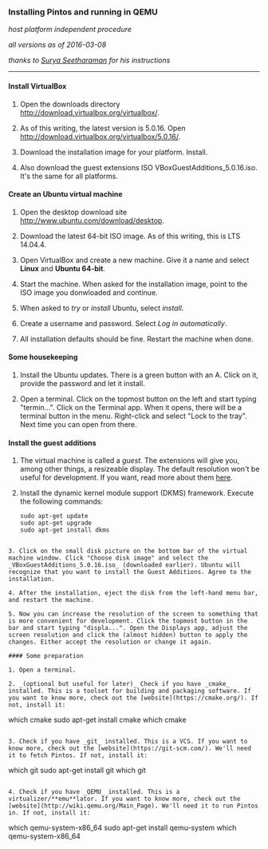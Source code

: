 ### Installing Pintos and running in QEMU

_host platform independent procedure_

_all versions as of 2016-03-08_

_thanks to [Surya Seetharaman](https://tssurya.wordpress.com/2014/08/16/installing-pintos-on-your-machine/) for his instructions_

* * *

#### Install VirtualBox

1. Open the downloads directory http://download.virtualbox.org/virtualbox/.

2. As of this writing, the latest version is 5.0.16. Open http://download.virtualbox.org/virtualbox/5.0.16/.

3. Download the installation image for your platform. Install.

4. Also download the guest extensions ISO VBoxGuestAdditions_5.0.16.iso. It's the same for all platforms.

#### Create an Ubuntu virtual machine

1. Open the desktop download site http://www.ubuntu.com/download/desktop.

2. Download the latest 64-bit ISO image. As of this writing, this is LTS 14.04.4.

3. Open VirtualBox and create a new machine. Give it a name and select **Linux** and **Ubuntu 64-bit**.

4. Start the machine. When asked for the installation image, point to the ISO image you donwloaded and continue.

5. When asked to _try_ or _install_ Ubuntu, select _install_.

6. Create a username and password. Select _Log in automatically_.

7. All installation defaults should be fine. Restart the machine when done.

#### Some housekeeping

1. Install the Ubuntu updates. There is a green button with an A. Click on it, provide the password and let it install.

2. Open a terminal. Click on the topmost button on the left and start typing "termin...". Click on the Terminal app. When it opens, there will be a terminal button in the menu. Right-click and select "Lock to the tray". Next time you can open from there.

#### Install the guest additions

1. The virtual machine is called a _guest_. The extensions will give you, among other things, a resizeable display. The default resolution won't be useful for development. If you want, read more about them [here](https://www.virtualbox.org/manual/ch04.html).

2. Install the dynamic kernel module support (DKMS) framework. Execute the following commands:

   ```
   sudo apt-get update
   sudo apt-get upgrade
   sudo apt-get install dkms
  ```

3. Click on the small disk picture on the bottom bar of the virtual machine window. Click "Choose disk image" and select the _VBoxGuestAdditions_5.0.16.iso_ (downloaded earlier). Ubuntu will recognize that you want to install the Guest Additions. Agree to the installation.

4. After the installation, eject the disk from the left-hand menu bar, and restart the machine.

5. Now you can increase the resolution of the screen to something that is more convenient for development. Click the topmost button in the bar and start typing "displa...". Open the Displays app, adjust the screen resolution and click the (almost hidden) button to apply the changes. Either accept the resolution or change it again.

#### Some preparation

1. Open a terminal.

2. _(optional but useful for later)_ Check if you have _cmake_ installed. This is a toolset for building and packaging software. If you want to know more, check out the [website](https://cmake.org/). If not, install it:

   ```
   which cmake
   sudo apt-get install cmake
   which cmake
   ```

3. Check if you have _git_ installed. This is a VCS. If you want to know more, check out the [website](https://git-scm.com/). We'll need it to fetch Pintos. If not, install it:
 
   ```
   which git
   sudo apt-get install git
   which git
   ```
   
4. Check if you have _QEMU_ installed. This is a virtualizer/**emu**lator. If you want to know more, check out the [website](http://wiki.qemu.org/Main_Page). We'll need it to run Pintos in. If not, install it:

   ```
   which qemu-system-x86_64
   sudo apt-get install qemu-system
   which qemu-system-x86_64
   ```
   
